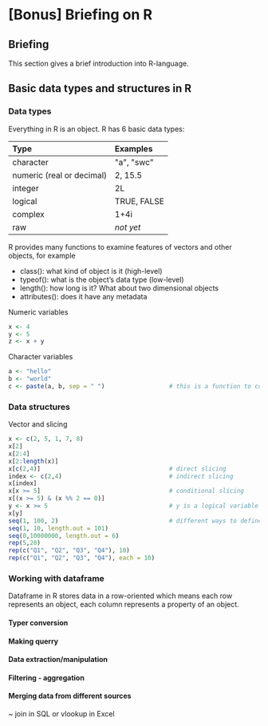 # \[Bonus\] Briefing on R

## Briefing

This section gives a brief introduction into R-language.

## Basic data types and structures in R

### Data types

Everything in R is an object. R has 6 basic data types:

| Type | Examples |
| :--- | :--- |
| character | "a", "swc" |
| numeric \(real or decimal\) | 2, 15.5 |
| integer | 2L |
| logical | TRUE, FALSE |
| complex | 1+4i |
| raw | _not yet_ |

R provides many functions to examine features of vectors and other objects, for example

* class\(\): what kind of object is it \(high-level\)
* typeof\(\): what is the object’s data type \(low-level\)
* length\(\): how long is it? What about two dimensional objects
* attributes\(\): does it have any metadata

Numeric variables

```r
x <- 4
y <- 5
z <- x + y
```

Character variables

```r
a <- "hello"
b <- "world"
c <- paste(a, b, sep = " ")                  # this is a function to concate two strings
```

### Data structures

Vector and slicing

```r
x <- c(2, 5, 1, 7, 8)
x[2]
x[2:4]
x[2:length(x)]
x[c(2,4)]                                    # direct slicing
index <- c(2,4)                              # indirect slicing
x[index]
x[x >= 5]                                    # conditional slicing
x[(x >= 5) & (x %% 2 == 0)]
y <- x >= 5                                  # y is a logical variable                    
x[y]
seq(1, 100, 2)                               # different ways to define a sequence
seq(1, 10, length.out = 101)
seq(0,10000000, length.out = 6)
rep(5,20)
rep(c("Q1", "Q2", "Q3", "Q4"), 10)
rep(c("Q1", "Q2", "Q3", "Q4"), each = 10)
```

### Working with dataframe
Dataframe in R stores data in a row-oriented which means each row represents an object, each column represents a property of an object. 

#### Typer conversion

#### Making querry

#### Data extraction/manipulation

#### Filtering - aggregation

#### Merging data from different sources
\~ join in SQL or vlookup in Excel 
